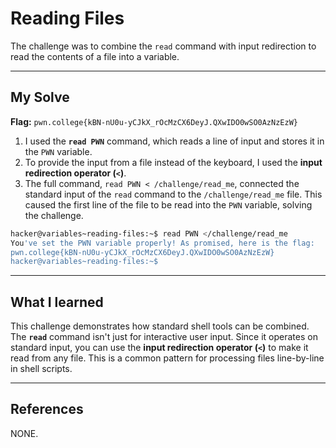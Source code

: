 # Reading Files

The challenge was to combine the `read` command with input redirection to read the contents of a file into a variable.

-----

## My Solve

**Flag:** `pwn.college{kBN-nU0u-yCJkX_rOcMzCX6DeyJ.QXwIDO0wSO0AzNzEzW}`

1.  I used the **`read PWN`** command, which reads a line of input and stores it in the `PWN` variable.
2.  To provide the input from a file instead of the keyboard, I used the **input redirection operator (`<`)**.
3.  The full command, `read PWN < /challenge/read_me`, connected the standard input of the `read` command to the `/challenge/read_me` file. This caused the first line of the file to be read into the `PWN` variable, solving the challenge.

<!-- end list -->

```bash
hacker@variables~reading-files:~$ read PWN </challenge/read_me
You've set the PWN variable properly! As promised, here is the flag:
pwn.college{kBN-nU0u-yCJkX_rOcMzCX6DeyJ.QXwIDO0wSO0AzNzEzW}
hacker@variables~reading-files:~$ 
```

-----

## What I learned

This challenge demonstrates how standard shell tools can be combined. The **`read`** command isn't just for interactive user input. Since it operates on standard input, you can use the **input redirection operator (`<`)** to make it read from any file. This is a common pattern for processing files line-by-line in shell scripts.

-----

## References

NONE.